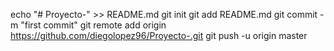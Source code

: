 
echo "# Proyecto-" >> README.md
git init
git add README.md
git commit -m "first commit"
git remote add origin https://github.com/diegolopez96/Proyecto-.git
git push -u origin master
